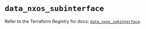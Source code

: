# `data_nxos_subinterface`

Refer to the Terraform Registry for docs: [`data_nxos_subinterface`](https://registry.terraform.io/providers/ciscodevnet/nxos/0.5.10/docs/data-sources/subinterface).
